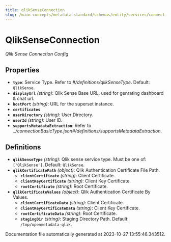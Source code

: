 ```yaml
---
title: qlikSenseConnection
slug: /main-concepts/metadata-standard/schemas/entity/services/connections/dashboard/qliksenseconnection
---
```


# QlikSenseConnection

*Qlik Sense Connection Config*

## Properties

- **`type`**: Service Type. Refer to *#/definitions/qlikSenseType*. Default: `QlikSense`.
- **`displayUrl`** *(string)*: Qlik Sense Base URL, used for genrating dashboard & chat url.
- **`hostPort`** *(string)*: URL for the superset instance.
- **`certificates`**
- **`userDirectory`** *(string)*: User Directory.
- **`userId`** *(string)*: User ID.
- **`supportsMetadataExtraction`**: Refer to *../connectionBasicType.json#/definitions/supportsMetadataExtraction*.
## Definitions

- **`qlikSenseType`** *(string)*: Qlik sense service type. Must be one of: `['QlikSense']`. Default: `QlikSense`.
- **`qlikCertificatePath`** *(object)*: Qlik Authentication Certificate File Path.
  - **`clientCertificate`** *(string)*: Client Certificate.
  - **`clientKeyCertificate`** *(string)*: Client Key Certificate.
  - **`rootCertificate`** *(string)*: Root Certificate.
- **`qlikCertificateValues`** *(object)*: Qlik Authentication Certificate By Values.
  - **`clientCertificateData`** *(string)*: Client Certificate.
  - **`clientKeyCertificateData`** *(string)*: Client Key Certificate.
  - **`rootCertificateData`** *(string)*: Root Certificate.
  - **`stagingDir`** *(string)*: Staging Directory Path. Default: `/tmp/openmetadata-qlik`.


Documentation file automatically generated at 2023-10-27 13:55:46.343512.
